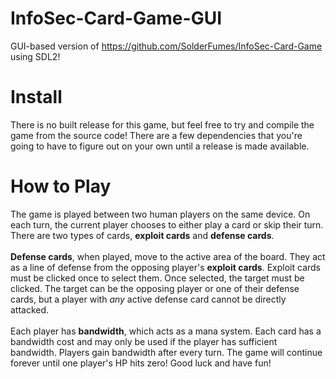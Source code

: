 # InfoSec-Card-Game-GUI

GUI-based version of https://github.com/SolderFumes/InfoSec-Card-Game using SDL2!

# Install
There is no built release for this game, but feel free to try and compile the game from the source code! There are a few dependencies that you're going to have to figure out on your own until a release is made available. 

# How to Play
The game is played between two human players on the same device. On each turn, the current player chooses to either play a card or skip their turn. There are two types of cards, **exploit cards** and **defense cards**. 
<br><br>**Defense cards**, when played, move to the active area of the board. They act as a line of defense from the opposing player's **exploit cards**. Exploit cards must be clicked once to select them. Once selected, the target must be clicked. The target can be the opposing player or one of their defense cards, but a player with *any* active defense card cannot be directly attacked.
<br><br>Each player has **bandwidth**, which acts as a mana system. Each card has a bandwidth cost and may only be used if the player has sufficient bandwidth. Players gain bandwidth after every turn.
The game will continue forever until one player's HP hits zero! Good luck and have fun!
